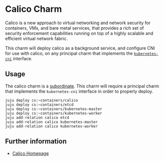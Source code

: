 # Calico Charm

Calico is a new approach to virtual networking and network security for containers,
VMs, and bare metal services, that provides a rich set of security enforcement
capabilities running on top of a highly scalable and efficient virtual network fabric.

This charm will deploy calico as a background service, and configure CNI for
use with calico, on any principal charm that implements the
[`kubernetes-cni`](https://github.com/juju-solutions/interface-kubernetes-cni) interface.


## Usage

The calico charm is a
[subordinate](https://jujucharms.com/docs/stable/authors-subordinate-services).
This charm will require a principal charm that implements the `kubernetes-cni`
interface in order to properly deploy.

```
juju deploy cs:~containers/calico
juju deploy cs:~containers/etcd
juju deploy cs:~containers/kubernetes-master
juju deploy cs:~containers/kubernetes-worker
juju add-relation calico etcd
juju add-relation calico kubernetes-master
juju add-relation calico kubernetes-worker
```

## Further information

- [Calico Homepage](https://www.projectcalico.org/)
